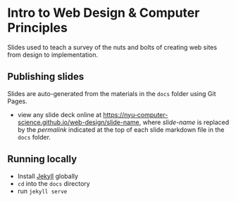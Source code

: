 # Intro to Web Design & Computer Principles

Slides used to teach a survey of the nuts and bolts of creating web sites from design to implementation.

## Publishing slides

Slides are auto-generated from the materials in the `docs` folder using Git Pages.
- view any slide deck online at https://nyu-computer-science.github.io/web-design/slide-name, where *slide-name* is replaced by the *permalink* indicated at the top of each slide markdown file in the `docs` folder.

## Running locally

- Install [Jekyll](https://jekyllrb.com/) globally
- `cd` into the `docs` directory
- run `jekyll serve`
